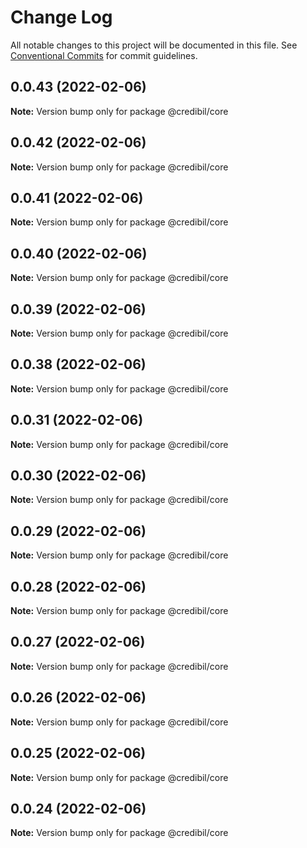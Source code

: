 # Change Log

All notable changes to this project will be documented in this file.
See [Conventional Commits](https://conventionalcommits.org) for commit guidelines.

## 0.0.43 (2022-02-06)

**Note:** Version bump only for package @credibil/core





## 0.0.42 (2022-02-06)

**Note:** Version bump only for package @credibil/core





## 0.0.41 (2022-02-06)

**Note:** Version bump only for package @credibil/core





## 0.0.40 (2022-02-06)

**Note:** Version bump only for package @credibil/core





## 0.0.39 (2022-02-06)

**Note:** Version bump only for package @credibil/core





## 0.0.38 (2022-02-06)

**Note:** Version bump only for package @credibil/core





## 0.0.31 (2022-02-06)

**Note:** Version bump only for package @credibil/core





## 0.0.30 (2022-02-06)

**Note:** Version bump only for package @credibil/core





## 0.0.29 (2022-02-06)

**Note:** Version bump only for package @credibil/core





## 0.0.28 (2022-02-06)

**Note:** Version bump only for package @credibil/core





## 0.0.27 (2022-02-06)

**Note:** Version bump only for package @credibil/core





## 0.0.26 (2022-02-06)

**Note:** Version bump only for package @credibil/core





## 0.0.25 (2022-02-06)

**Note:** Version bump only for package @credibil/core





## 0.0.24 (2022-02-06)

**Note:** Version bump only for package @credibil/core
